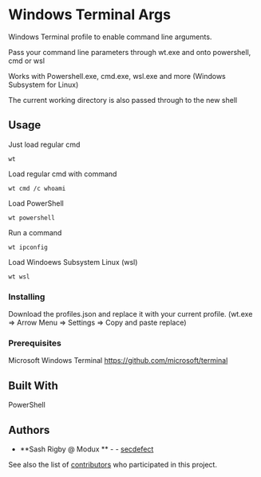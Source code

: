 # Windows Terminal Args

Windows Terminal profile to enable command line arguments.

Pass your command line parameters through wt.exe and onto powershell, cmd or wsl

Works with Powershell.exe, cmd.exe, wsl.exe and more (Windows Subsystem for Linux)  

The current working directory is also passed through to the new shell 

## Usage
Just load regular cmd
```
wt
```

Load regular cmd with command
```
wt cmd /c whoami
```

Load PowerShell
```
wt powershell
```

Run a command 
```
wt ipconfig
```

Load Windoews Subsystem Linux (wsl) 
```
wt wsl
```
### Installing

Download the profiles.json and replace it with your current profile. (wt.exe => Arrow Menu => Settings => Copy and paste replace)

### Prerequisites

Microsoft Windows Terminal
https://github.com/microsoft/terminal

## Built With

PowerShell

## Authors

* **Sash Rigby @ Modux ** -  - [secdefect](https://twitter.com/secdefect)

See also the list of [contributors](https://github.com/your/project/contributors) who participated in this project.
